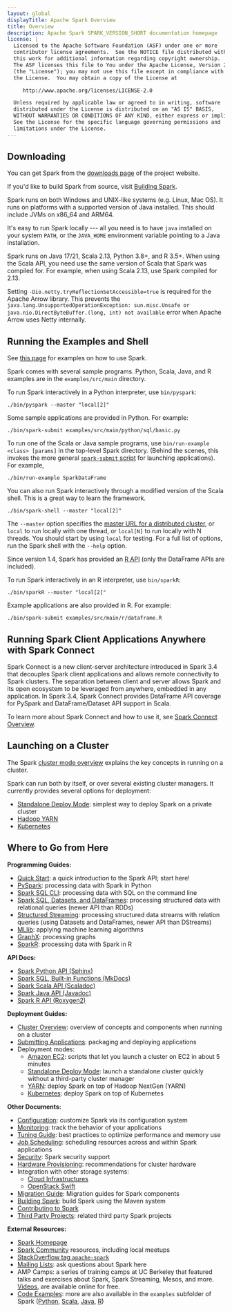 ```yaml
---
layout: global
displayTitle: Apache Spark Overview
title: Overview
description: Apache Spark SPARK_VERSION_SHORT documentation homepage
license: |
  Licensed to the Apache Software Foundation (ASF) under one or more
  contributor license agreements.  See the NOTICE file distributed with
  this work for additional information regarding copyright ownership.
  The ASF licenses this file to You under the Apache License, Version 2.0
  (the "License"); you may not use this file except in compliance with
  the License.  You may obtain a copy of the License at

     http://www.apache.org/licenses/LICENSE-2.0

  Unless required by applicable law or agreed to in writing, software
  distributed under the License is distributed on an "AS IS" BASIS,
  WITHOUT WARRANTIES OR CONDITIONS OF ANY KIND, either express or implied.
  See the License for the specific language governing permissions and
  limitations under the License.
---
```


## Downloading

You can get Spark from the [downloads page](https://spark.apache.org/downloads.html) of the project website. 

If you'd like to build Spark from source, visit [Building Spark](building-spark.html).

Spark runs on both Windows and UNIX-like systems (e.g. Linux, Mac OS).  It runs on platforms with a supported version of Java installed. This should include JVMs on x86_64 and ARM64. 

It's easy to run Spark locally --- all you need is to have `java` installed on your system `PATH`, or the `JAVA_HOME` environment variable pointing to a Java installation.

Spark runs on Java 17/21, Scala 2.13, Python 3.8+, and R 3.5+.  When using the Scala API, you need use the same version of Scala that Spark was compiled for.  For example, when using Scala 2.13, use Spark compiled for 2.13.

Setting `-Dio.netty.tryReflectionSetAccessible=true` is required for the Apache Arrow library. This prevents the `java.lang.UnsupportedOperationException: sun.misc.Unsafe or java.nio.DirectByteBuffer.(long, int) not available` error when Apache Arrow uses Netty internally.

## Running the Examples and Shell

See [this page](https://spark.apache.org/examples.html) for examples on how to use Spark.

Spark comes with several sample programs. Python, Scala, Java, and R examples are in the
`examples/src/main` directory.

To run Spark interactively in a Python interpreter, use
`bin/pyspark`:

    ./bin/pyspark --master "local[2]"

Some sample applications are provided in Python. For example:

    ./bin/spark-submit examples/src/main/python/sql/basic.py

To run one of the Scala or Java sample programs, use `bin/run-example <class> [params]` in the top-level Spark directory. (Behind the scenes, this invokes the more general [`spark-submit` script](submitting-applications.html) for launching applications). For example,

    ./bin/run-example SparkDataFrame

You can also run Spark interactively through a modified version of the Scala shell. This is a
great way to learn the framework.

    ./bin/spark-shell --master "local[2]"

The `--master` option specifies the [master URL for a distributed cluster](submitting-applications.html#master-urls), or `local` to run locally with one thread, or `local[N]` to run locally with N threads. You should start by using `local` for testing. For a full list of options, run the Spark shell with the `--help` option.

Since version 1.4, Spark has provided an [R API](sparkr.html) (only the DataFrame APIs are included).

To run Spark interactively in an R interpreter, use `bin/sparkR`:

    ./bin/sparkR --master "local[2]"

Example applications are also provided in R. For example:

    ./bin/spark-submit examples/src/main/r/dataframe.R

## Running Spark Client Applications Anywhere with Spark Connect

Spark Connect is a new client-server architecture introduced in Spark 3.4 that decouples Spark client applications and allows remote connectivity to Spark clusters. The separation between client and server allows Spark and its open ecosystem to be leveraged from anywhere, embedded in any application. In Spark 3.4, Spark Connect provides DataFrame API coverage for PySpark and DataFrame/Dataset API support in Scala.

To learn more about Spark Connect and how to use it, see [Spark Connect Overview](spark-connect-overview.html).

## Launching on a Cluster

The Spark [cluster mode overview](cluster-overview.html) explains the key concepts in running on a cluster.

Spark can run both by itself, or over several existing cluster managers. It currently provides several options for deployment:

* [Standalone Deploy Mode](spark-standalone.html): simplest way to deploy Spark on a private cluster
* [Hadoop YARN](running-on-yarn.html)
* [Kubernetes](running-on-kubernetes.html)

## Where to Go from Here

**Programming Guides:**

* [Quick Start](quick-start.html): a quick introduction to the Spark API; start here!
* [PySpark](api/python/getting_started/index.html): processing data with Spark in Python
* [Spark SQL CLI](sql-distributed-sql-engine-spark-sql-cli.html): processing data with SQL on the command line
* [Spark SQL, Datasets, and DataFrames](sql-programming-guide.html): processing structured data with relational queries (newer API than RDDs)
* [Structured Streaming](structured-streaming-programming-guide.html): processing structured data streams with relation queries (using Datasets and DataFrames, newer API than DStreams)
* [MLlib](ml-guide.html): applying machine learning algorithms
* [GraphX](graphx-programming-guide.html): processing graphs
* [SparkR](sparkr.html): processing data with Spark in R

**API Docs:**

* [Spark Python API (Sphinx)](api/python/index.html)
* [Spark SQL, Built-in Functions (MkDocs)](api/sql/index.html)
* [Spark Scala API (Scaladoc)](api/scala/org/apache/spark/index.html)
* [Spark Java API (Javadoc)](api/java/index.html)
* [Spark R API (Roxygen2)](api/R/index.html)

**Deployment Guides:**

* [Cluster Overview](cluster-overview.html): overview of concepts and components when running on a cluster
* [Submitting Applications](submitting-applications.html): packaging and deploying applications
* Deployment modes:
  * [Amazon EC2](https://github.com/amplab/spark-ec2): scripts that let you launch a cluster on EC2 in about 5 minutes
  * [Standalone Deploy Mode](spark-standalone.html): launch a standalone cluster quickly without a third-party cluster manager
  * [YARN](running-on-yarn.html): deploy Spark on top of Hadoop NextGen (YARN)
  * [Kubernetes](running-on-kubernetes.html): deploy Spark on top of Kubernetes

**Other Documents:**

* [Configuration](configuration.html): customize Spark via its configuration system
* [Monitoring](monitoring.html): track the behavior of your applications
* [Tuning Guide](tuning.html): best practices to optimize performance and memory use
* [Job Scheduling](job-scheduling.html): scheduling resources across and within Spark applications
* [Security](security.html): Spark security support
* [Hardware Provisioning](hardware-provisioning.html): recommendations for cluster hardware
* Integration with other storage systems:
  * [Cloud Infrastructures](cloud-integration.html)
  * [OpenStack Swift](storage-openstack-swift.html)
* [Migration Guide](migration-guide.html): Migration guides for Spark components
* [Building Spark](building-spark.html): build Spark using the Maven system
* [Contributing to Spark](https://spark.apache.org/contributing.html)
* [Third Party Projects](https://spark.apache.org/third-party-projects.html): related third party Spark projects

**External Resources:**

* [Spark Homepage](https://spark.apache.org)
* [Spark Community](https://spark.apache.org/community.html) resources, including local meetups
* [StackOverflow tag `apache-spark`](http://stackoverflow.com/questions/tagged/apache-spark)
* [Mailing Lists](https://spark.apache.org/mailing-lists.html): ask questions about Spark here
* AMP Camps: a series of training camps at UC Berkeley that featured talks and
  exercises about Spark, Spark Streaming, Mesos, and more. [Videos](https://www.youtube.com/user/BerkeleyAMPLab/search?query=amp%20camp),
  are available online for free.
* [Code Examples](https://spark.apache.org/examples.html): more are also available in the `examples` subfolder of Spark ([Python]({{site.SPARK_GITHUB_URL}}/tree/master/examples/src/main/python),
 [Scala]({{site.SPARK_GITHUB_URL}}/tree/master/examples/src/main/scala/org/apache/spark/examples),
 [Java]({{site.SPARK_GITHUB_URL}}/tree/master/examples/src/main/java/org/apache/spark/examples),
 [R]({{site.SPARK_GITHUB_URL}}/tree/master/examples/src/main/r))
